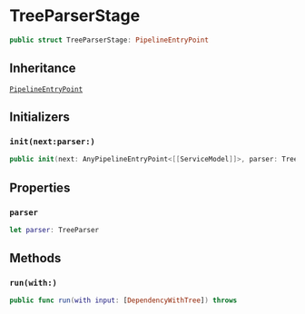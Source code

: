 # TreeParserStage

``` swift
public struct TreeParserStage: PipelineEntryPoint
```

## Inheritance

[`PipelineEntryPoint`](./PipelineEntryPoint)

## Initializers

### `init(next:parser:)`

``` swift
public init(next: AnyPipelineEntryPoint<[[ServiceModel]]>, parser: TreeParser)
```

## Properties

### `parser`

``` swift
let parser: TreeParser
```

## Methods

### `run(with:)`

``` swift
public func run(with input: [DependencyWithTree]) throws
```

